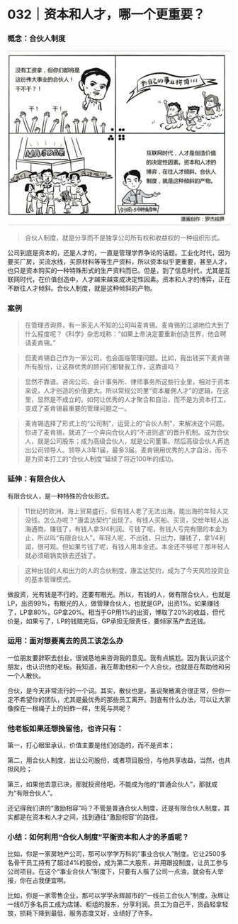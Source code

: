 # 032｜资本和人才，哪一个更重要？

### 概念：合伙人制度

![](img/defdc3bfd1238943eb96dee2d57dae35.jpg)

> 合伙人制度，就是分享而不是独享公司所有权和收益权的一种组织形式。

公司到底是资本的，还是人才的，一直是管理学界争论的话题。工业化时代，因为要买厂房，买流水线，买原材料等等生产资料，所以资本似乎更重要，甚至人才，也只是资本购买的一种特殊形式的生产资料而已。但是，到了信息时代，尤其是互联网时代，在价值创造中，人才越来越变成决定性因素。资本和人才的博弈，正在不断往人才倾斜。合伙人制度，就是这种倾斜的产物。

### 案例

> 在管理咨询界，有一家无人不知的公司叫麦肯锡。麦肯锡的江湖地位大到了什么程度呢？《科学》杂志戏称：“如果上帝决定要重新创造世界，他会聘请麦肯锡。”

> 但麦肯锡自己作为一家公司，也会面临管理问题。比如，我出钱买下麦肯锡所有股份，让这群优秀的顾问们都替我工作，这靠谱吗？

> 显然不靠谱。咨询公司、会计事务所、律师事务所这些行业里，相对于资本来说，人才创造的价值更大。所以常规公司里“资本雇佣人才”的逻辑，在这里，显然是不成立的。如何让优秀的人才聚合和自治，而不是为资本打工，变成了麦肯锡最重要的管理问题之一。

> 麦肯锡选择了形式上的“公司制”，运营上的“合伙人制”，来解决这个问题。你进了麦肯锡，就进了一个奔向合伙人的“不进则退”的晋升机制。成为合伙人，就是公司股东；成为高级合伙人，就是公司董事。然后高级合伙人再选出公司领导人。领导人3年1届，最多3届。麦肯锡用优秀的人才自治，而不是为资本打工的“合伙人制度”延续了将近100年的成功。

### 延伸：有限合伙人

有限合伙人，是一种特殊的合伙形式。

> 11世纪的欧洲，海上贸易盛行，但有钱人老了无法出海，能出海的年轻人又没钱。怎么办呢？“康孟达契约”出现了。有钱人买船、买货，交给年轻人出海通商。赚钱了，有钱人拿3/4利润。亏钱了呢，有钱人亏完有限的本金为止，所以叫“有限合伙人”。年轻人呢，不出钱，只出力，赚钱了，拿1/4利润，很可观。但如果亏钱了呢，有钱人用本金还。本金还不够呢？那年轻人就必须砸锅卖铁去还钱了。

> 这种出钱的人和出力的人的合伙制度，康孟达契约，成为了今天风险投资业的基本管理模式。

做投资，光有钱是不行的，还要有眼光。所以，有钱的人，做有限合伙人，也就是LP，出资99%，有眼光的人，做管理合伙人，也就是GP，出资1%。如果赚钱了，LP拿80%，GP拿20%。相当于GP用1%的出资，博取了20%的收益，但代价是，如果亏了，LP的钱赔完后，GP承担无限责任，要倾家荡产去还钱。

### 运用：面对想要离去的员工该怎么办

一位朋友要辞职去创业，很诚恳地来咨询我的意见。我有点尴尬。因为我认识这个朋友，也认识他的老板。我知道，我在帮助他和一个人合伙，也就是在帮助他和另一个人散伙。

合伙，是今天非常流行的一个词。其实，散伙也是。虽说聚散离合很正常，但你一定不希望你的团队，尤其是最优秀的那些员工离开。到底有什么办法，可以让大家像拴在一根绳子上的蚂蚱一样，生死与共呢？

### 他老板如果还想挽留他，也许只有：

第一，打心眼里承认，价值主要是他们创造的，而不是资本；

第二，用合伙人制度，出让公司股份，或者项目股份，与他共享收益，当然，也共担风险；

第三，如果他去意已决，那就投资他吧，不能成为他的“普通合伙人”，那就成为“有限合伙人”。

还记得我们讲的“激励相容”吗？不管是普通合伙人制度，还是有限合伙人制度，其实都是在资本和人才之间，找到通往“激励相容”的路径。

### 小结：如何利用“合伙人制度”平衡资本和人才的矛盾呢？

比如，你是一家房地产公司，那可以学学万科的“事业合伙人”制度。它让2500多名骨干员工持有了超过4%的股份，成为第二大股东，并用跟投制度，让员工参与公司项目。在这个“事业合伙人”制度下，只要有人揩了公司一点油，就会有人举报，你在占我便宜啊。

比如，你是一家零售企业，那可以学学永辉超市的“一线员工合伙人”制度。永辉让一线6万多名员工成为店铺、柜组的股东，分享利润。员工为自己干，货品轻拿轻放，损耗下降到最低，服务态度又好，业绩好了许多。